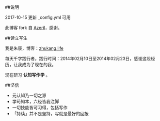##说明

2017-10-15  更新 _config.yml 可用

此博客 fork 自 [Azeril](http://azeril.me/)，感谢。

##读立写生

我是朱康，博客：[zhukang.life](www.zhukang.life)

每天千字践行者，践行时间：2014年02月10日至2014年02月23日，感谢这段经历，让我成为了现在的我。

现在研习 **认知写作学** 。

##坚信


- 元认知乃一切之源
- 学苟知本，六经皆我注脚 
- 一切技能皆可习得，包括写作
- 「持续」并不是坚持，写就是最好的回报



